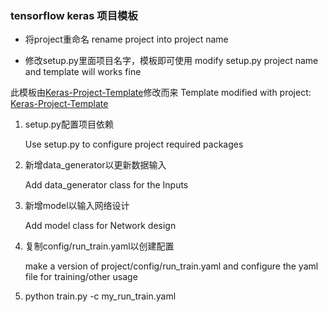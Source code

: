### tensorflow keras 项目模板
* 将project重命名
	rename project into project name

* 修改setup.py里面项目名字，模板即可使用
	modify setup.py project name and template will works fine

此模板由[Keras-Project-Template](https://github.com/Ahmkel/Keras-Project-Template)修改而来 
Template modified with project: [Keras-Project-Template](https://github.com/Ahmkel/Keras-Project-Template)

1. setup.py配置项目依赖

    Use setup.py to configure project required packages
2. 新增data_generator以更新数据输入

    Add data_generator class for the Inputs
3. 新增model以输入网络设计

    Add model class for Network design
4. 复制config/run_train.yaml以创建配置

    make a version of project/config/run_train.yaml and configure the yaml file for training/other usage

5. python train.py -c my_run_train.yaml
